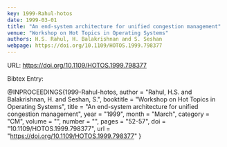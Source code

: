 ```yaml
---
key: 1999-Rahul-hotos
date: 1999-03-01
title: "An end-system architecture for unified congestion management"
venue: "Workshop on Hot Topics in Operating Systems"
authors: H.S. Rahul, H. Balakrishnan and S. Seshan
webpage: https://doi.org/10.1109/HOTOS.1999.798377
---
```


URL: https://doi.org/10.1109/HOTOS.1999.798377

Bibtex Entry:

@INPROCEEDINGS{1999-Rahul-hotos,
    author = "Rahul, H.S. and Balakrishnan, H. and Seshan, S.",
    booktitle = "Workshop on Hot Topics in Operating Systems",
    title = "An end-system architecture for unified congestion management",
    year = "1999",
    month = "March",
    category = "CM",
    volume = "",
    number = "",
    pages = "52-57",
    doi = "10.1109/HOTOS.1999.798377",
    url = "https://doi.org/10.1109/HOTOS.1999.798377"
}

